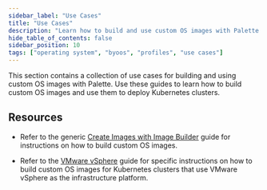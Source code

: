 ```yaml
---
sidebar_label: "Use Cases"
title: "Use Cases"
description: "Learn how to build and use custom OS images with Palette."
hide_table_of_contents: false
sidebar_position: 10
tags: ["operating system", "byoos", "profiles", "use cases"]
---
```


This section contains a collection of use cases for building and using custom OS images with Palette. Use these guides
to learn how to build custom OS images and use them to deploy Kubernetes clusters.

## Resources

- Refer to the generic [Create Images with Image Builder](./generic.md) guide for instructions on how to build custom OS
  images.

- Refer to the [VMware vSphere](./vmware/vmware.md) guide for specific instructions on how to build custom OS images for
  Kubernetes clusters that use VMware vSphere as the infrastructure platform.
